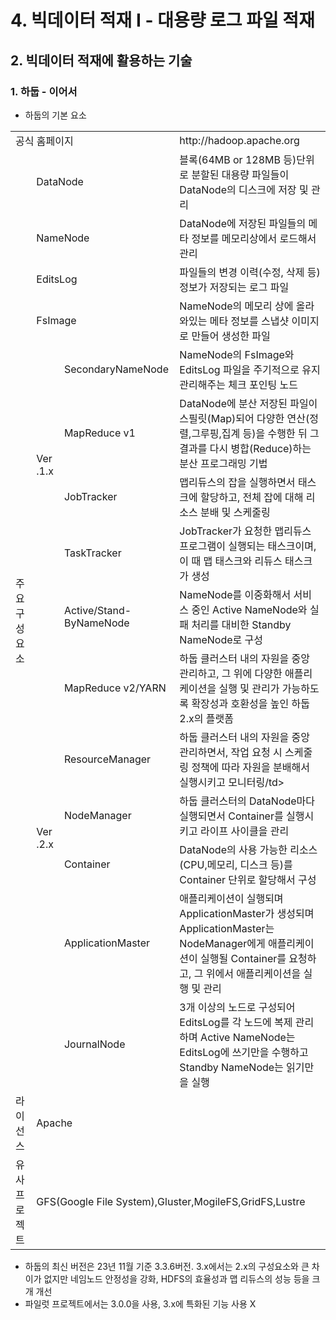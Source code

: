 # 4. 빅데이터 적재 I - 대용량 로그 파일 적재
## 2. 빅데이터 적재에 활용하는 기술
### 1. 하둡 - 이어서
- 하둡의 기본 요소
<table>
    <tr>
        <td colspan=3>공식 홈페이지</td>
        <td>http://hadoop.apache.org</td>
    </tr>
    <tr>
        <td rowspan=15>주요 구성 요소</td>
        <td colspan=2>DataNode</td>
        <td>블록(64MB or 128MB 등)단위로 분할된 대용량 파일들이 DataNode의 디스크에 저장 및 관리</td>
    </tr>
    <tr>
        <td colspan=2>NameNode</td>
        <td>DataNode에 저장된 파일들의 메타 정보를 메모리상에서 로드해서 관리</td>
    </tr>
    <tr>
        <td colspan=2>EditsLog</td>
        <td>파일들의 변경 이력(수정, 삭제 등) 정보가 저장되는 로그 파일</td>
    </tr>
    <tr>
        <td colspan=2>FsImage</td>
        <td>NameNode의 메모리 상에 올라와있는 메타 정보를 스냅샷 이미지로 만들어 생성한 파일</td>
    </tr>
    <tr>
        <td rowspan=4>Ver .1.x</td>
        <td>SecondaryNameNode</td>
        <td>NameNode의 FsImage와 EditsLog 파일을 주기적으로 유지관리해주는 체크 포인팅 노드</td>
    </tr>
    <tr>
        <td>MapReduce v1</td>
        <td>DataNode에 분산 저장된 파일이 스필릿(Map)되어 다양한 연산(정렬,그루핑,집계 등)을 수행한 뒤 그 결과를 다시 병합(Reduce)하는 분산 프로그래밍 기법</td>
    </tr>
    <tr>
        <td>JobTracker</td>
        <td>맵리듀스의 잡을 실행하면서 태스크에 할당하고, 전체 잡에 대해 리소스 분배 및 스케줄링</td>
    </tr>
    <tr>
        <td>TaskTracker</td>
        <td>JobTracker가 요청한 맵리듀스 프로그램이 실행되는 태스크이며, 이 때 맵 태스크와 리듀스 태스크가 생성</td>
    </tr>
    <tr>
        <td rowspan=7>Ver .2.x</td>
        <td>Active/Stand-ByNameNode</td>
        <td>NameNode를 이중화해서 서비스 중인 Active NameNode와 실패 처리를 대비한 Standby NameNode로 구성</td>
    </tr>
    <tr>
        <td>MapReduce v2/YARN</td>
        <td>하둡 클러스터 내의 자원을 중앙 관리하고, 그 위에 다양한 애플리케이션을 실행 및 관리가 가능하도록 확장성과 호환성을 높인 하둡 2.x의 플랫폼</td>
    </tr>
    <tr>
        <td>ResourceManager</td>
        <td>하둡 클러스터 내의 자원을 중앙 관리하면서, 작업 요청 시 스케줄링 정책에 따라 자원을 분배해서 실행시키고 모니터링/td>
    </tr>
    <tr>
        <td>NodeManager</td>
        <td>하둡 클러스터의 DataNode마다 실행되면서 Container를 실행시키고 라이프 사이클을 관리</td>
    </tr>
    <tr>
        <td>Container</td>
        <td>DataNode의 사용 가능한 리소스(CPU,메모리, 디스크 등)를 Container 단위로 할당해서 구성</td>
    </tr>
    <tr>
        <td>ApplicationMaster</td>
        <td>애플리케이션이 실행되며 ApplicationMaster가 생성되며 ApplicationMaster는 NodeManager에게 애플리케이션이 실행될 Container를 요청하고, 그 위에서 애플리케이션을 실행 및 관리</td>
    </tr>
    <tr>
        <td>JournalNode</td>
        <td>3개 이상의 노드로 구성되어 EditsLog를 각 노드에 복제 관리 하며 Active NameNode는 EditsLog에 쓰기만을 수행하고 Standby NameNode는 읽기만을 실행</td>
    </tr>
    <tr>
        <td>라이선스</td>
        <td colspan=3>Apache</td>
    </tr>
    <tr>
        <td>유사 프로젝트</td>
        <td colspan=3>GFS(Google File System),Gluster,MogileFS,GridFS,Lustre</td>
    </tr>
</table>

- 하둡의 최신 버전은 23년 11월 기준 3.3.6버전. 3.x에서는 2.x의 구성요소와 큰 차이가 없지만 네임노드 안정성을 강화, HDFS의 효율성과 맵 리듀스의 성능 등을 크개 개선
- 파일럿 프로젝트에서는 3.0.0을 사용, 3.x에 특화된 기능 사용 X

